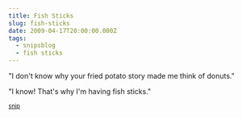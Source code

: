 ```yaml
---
title: Fish Sticks
slug: fish-sticks
date: 2009-04-17T20:00:00.000Z
tags:
  - snipsblog
  - fish sticks
---
```

"I don't know why your fried potato story made me think of donuts."

"I know! That's why I'm having fish sticks."

<small>[snip](https://github.com/isaacs/snips)</small>
